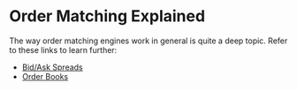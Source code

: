 # Order Matching Explained

The way order matching engines work in general is quite a deep topic. Refer to these links to learn further:

- [Bid/Ask Spreads](https://www.investopedia.com/terms/b/bid-askspread.asp)
- [Order Books](https://www.investopedia.com/terms/o/order-book.asp)
